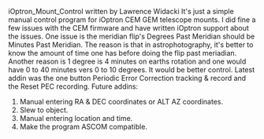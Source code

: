 iOptron_Mount_Control written by Lawrence Widacki
It's just a simple manual control program for iOptron CEM GEM telescope mounts.
I did fine a few issues with the CEM firmware and have written iOptron support about the issues.
One issue is the meridian flip's Degrees Past Meridian should be Minutes Past Meridian.
  The reason is that in astrophotography, it's better to know the amount of time one has before doing the flip past meriadian.
  Another reason is 1 degree is 4 minutes on earths rotation and one would have 0 to 40 minutes vers 0 to 10 degrees.
  It would be better control.
Latest addin was the one button Periodic Error Correction tracking & record and the Reset PEC recording.
Future addins:
1. Manual entering RA & DEC coordinates or ALT AZ coordinates.
2. Slew to object.
3. Manual entering location and time.
4. Make the program ASCOM compatible.
